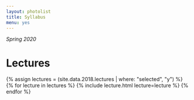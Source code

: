 ```yaml
---
layout: photolist
title: Syllabus
menu: yes
---
```


*Spring 2020*


# Lectures

{% assign lectures = (site.data.2018.lectures | where: "selected", "y") %}
{% for lecture in lectures %}
{% include lecture.html lecture=lecture %}
{% endfor %}



